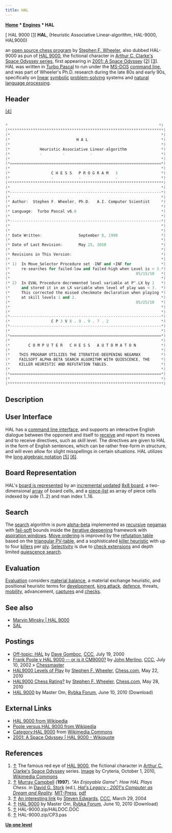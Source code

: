 ```yaml
---
title: HAL
---
```

**[Home](Home "Home") * [Engines](Engines "Engines") * HAL**

\[ HAL 9000 <a id="cite-note-1" href="#cite-ref-1">[1]</a>
**HAL**, (Heuristic Associative Linear-algorithm, HAL-9000, HAL9000)

an [open source chess program](Category:Open_Source "Category:Open Source") by [Stephen F. Wheeler](Stephen_F._Wheeler "Stephen F. Wheeler"), also dubbed HAL-9000 as pun of [HAL 9000](https://en.wikipedia.org/wiki/HAL_9000),
the fictional character in [Arthur C. Clarke's](Category:Arthur_C._Clarke "Category:Arthur C. Clarke") [Space Odyssey series](https://en.wikipedia.org/wiki/Space_Odyssey),
first appearing in [2001: A Space Odyssey](<https://en.wikipedia.org/wiki/2001:_A_Space_Odyssey_(film)>)
<a id="cite-note-2" href="#cite-ref-2">[2]</a>
<a id="cite-note-3" href="#cite-ref-3">[3]</a>.
HAL was written in [Turbo Pascal](Pascal#TurboPascal "Pascal") to run under the [MS-DOS](MS-DOS "MS-DOS") [command line](CLI "CLI"), and was part of Wheeler's Ph.D. research during the late 80s and early 90s,
specifically on [linear](https://en.wikipedia.org/wiki/Linearity) [symbolic](https://en.wikipedia.org/wiki/Symbolic_computation) [problem-solving](https://en.wikipedia.org/wiki/Problem_solving) systems and [natural language processing](https://en.wikipedia.org/wiki/Natural_language_processing).

## Header

<a id="cite-note-4" href="#cite-ref-4">[4]</a>

```C++

*                                                                  *)
(********************************************************************)
(*                                                                  *)
(*                             H A L                                *)
(*                                                                  *)
(*             Heuristic Associative Linear-algorithm               *)
(*             -         -           -                              *)
(*                                                                  *)
(*==================================================================*)
(*                                                                  *)
(*                  C H E S S   P R O G R A M   3                   *)
(*                  -           -               -                   *)
(********************************************************************)
(*                                                                  *)
(*------------------------------------------------------------------*)
(*                                                                  *)
(* Author:  Stephen F. Wheeler, Ph.D.   A.I. Computer Scientist     *)
(*                                                                  *)
(* Language:  Turbo Pascal v6.0                                     *)
(*                                                                  *)
(*------------------------------------------------------------------*)
(*                                                                  *)
(*                                                                  *)
(* Date Written:                September 8, 1990                   *)
(*                                                                  *)
(* Date of Last Revision:       May 25, 2010                        *)
(*                                                                  *)
(* Revisions in This Version:                                       *)
(*                                                                  *)
(* 1)  In Move_Selector Procedure set -INF and +INF for             *) 
(*     re-searches for failed-low and failed-high when Level is < 3.*)
(*                                                       05/15/10   *)
(*                                                                  *)
(* 2)  In EVAL Procedure decremented level variable at P^.LX by 1   *)
(*     and stored it in an LX variable when level of play was < 3.  *)
(*     This corrected the missed checkmate declaration when playing *)
(*     at skill levels 1 and 2.                                     *)                          
(*                                                       05/25/10   *)
(*                                                                  *)
(*                                                                  *)
(*------------------------------------------------------------------*)
(*                  C P 3 V 8 . 9 . 9 . 7 . 2                       *)
(*------------------------------------------------------------------*)
(*                                                                  *)
(*==================================================================*)
(*                                                                  *)
(*        C O M P U T E R   C H E S S   A U T O M A T O N           *)
(*                                                                  *)
(*    THIS PROGRAM UTILIZES THE ITERATIVE-DEEPENING NEGAMAX         *)
(*    FAILSOFT ALPHA-BETA SEARCH ALGORITHM WITH QUIESCENCE, THE     *)
(*    KILLER HEURISTIC AND REFUTATION TABLES.                       *)
(*                                                                  *)
(*==================================================================*)
(*                                                                  *)
(********************************************************************)

```

## Description

## User Interface

HAL has a [command line interface](CLI "CLI"), and supports an interactive English dialogue between the opponent and itself to [receive](Entering_Moves "Entering Moves") and report its moves and to receive directives, such as skill level. The directives are given to HAL in the form of English sentences, which can be rather free-form in structure, and will even allow for slight misspellings in certain situations. HAL utilizes the [long algebraic notation](Algebraic_Chess_Notation#LAN "Algebraic Chess Notation") <a id="cite-note-5" href="#cite-ref-5">[5]</a> <a id="cite-note-6" href="#cite-ref-6">[6]</a>.

## Board Representation

HAL's [board is represented](Board_Representation "Board Representation") by an [incremental updated](Incremental_Updates "Incremental Updates") [8x8 board](8x8_Board "8x8 Board"), a two-dimensional [array](Array "Array") of board cells, and a [piece-list](Piece-Lists "Piece-Lists") as array of piece cells indexed by side (1..2) and man index 1..16.

## Search

The [search](Search "Search") algorithm is pure [alpha-beta](Alpha-Beta "Alpha-Beta") implemented as [recursive](Recursion "Recursion") [negamax](Negamax "Negamax") with [fail-soft](Fail-Soft "Fail-Soft") bounds inside the [iterative deepening](Iterative_Deepening "Iterative Deepening") framework with [aspiration windows](Aspiration_Windows "Aspiration Windows"). [Move ordering](Move_Ordering "Move Ordering") is improved by the [refutation table](Refutation_Table "Refutation Table") based on the [triangular PV-table](Triangular_PV-Table "Triangular PV-Table"), and a sophisticated [killer heuristic](Killer_Heuristic "Killer Heuristic") with up to four [killers](Killer_Move "Killer Move") per [ply](Ply "Ply"). [Selectivity](Selectivity "Selectivity") is due to [check extensions](Check_Extensions "Check Extensions") and depth limited [quiescence search](Quiescence_Search "Quiescence Search").

## Evaluation

[Evaluation](Evaluation "Evaluation") considers [material balance](Material "Material"), a material exchange heuristic, and positional heuristic terms for [development](Development "Development"), [king attack](King_Safety "King Safety"), [defence](Square_Control "Square Control"), threats, [mobility](Mobility "Mobility"), advancement, [captures](Captures "Captures") and [checks](Check "Check").

## See also

- [Marvin Minsky | HAL 9000](Marvin_Minsky#HAL9000 "Marvin Minsky")
- [SAL](SAL "SAL")

## Postings

- [Off-topic: HAL](https://www.stmintz.com/ccc/index.php?id=120859) by [Dave Gomboc](Dave_Gomboc "Dave Gomboc"), [CCC](CCC "CCC"), July 19, 2000
- [Frank Poole v HAL 9000 -- or is it CM9000?](https://www.stmintz.com/ccc/index.php?id=239756) by [John Merlino](John_Merlino "John Merlino"), [CCC](CCC "CCC"), July 10, 2002 » [Chessmaster](Chessmaster "Chessmaster")
- [HAL9000 Levels of Play](https://www.chess.com/forum/view/general/hal9000-levels-of-play) by [Stephen F. Wheeler](Stephen_F._Wheeler "Stephen F. Wheeler"), [Chess.com](index.php?title=Chess.com&action=edit&redlink=1 "Chess.com (page does not exist)"), May 22, 2010
- [HAL9000 Chess Rating?](https://www.chess.com/forum/view/general/hal9000-chess-rating) by [Stephen F. Wheeler](Stephen_F._Wheeler "Stephen F. Wheeler"), [Chess.com](index.php?title=Chess.com&action=edit&redlink=1 "Chess.com (page does not exist)"), May 28, 2010
- [HAL 9000](http://rybkaforum.net/cgi-bin/rybkaforum/topic_show.pl?tid=17529) by Master Om, [Rybka Forum](Computer_Chess_Forums "Computer Chess Forums"), June 10, 2010 (Download)

## External Links

- [HAL 9000 from Wikipedia](https://en.wikipedia.org/wiki/HAL_9000)
- [Poole versus HAL 9000 from Wikipedia](https://en.wikipedia.org/wiki/Poole_versus_HAL_9000)
- [Category:HAL 9000](https://commons.wikimedia.org/wiki/Category:HAL_9000) from [Wikimedia Commons](https://en.wikipedia.org/wiki/Wikimedia_Commons)
- [2001: A Space Odyssey | HAL 9000 - Wikiquote](<https://en.wikiquote.org/wiki/2001:_A_Space_Odyssey_(film)#HAL_9000>)

## References

1. <a id="cite-ref-1" href="#cite-note-1">↑</a> The famous red eye of [HAL 9000](https://en.wikipedia.org/wiki/HAL_9000), the fictional character in [Arthur C. Clarke's](Category:Arthur_C._Clarke "Category:Arthur C. Clarke") [Space Odyssey](https://en.wikipedia.org/wiki/Space_Odyssey) series. [Image](https://commons.wikimedia.org/wiki/File:HAL9000.svg) by Cryteria, October 1, 2010, [Wikimedia Commons](https://en.wikipedia.org/wiki/Wikimedia_Commons)
1. <a id="cite-ref-2" href="#cite-note-2">↑</a> [Murray Campbell](Murray_Campbell "Murray Campbell") (**1997**). *"An Enjoyable Game": How HAL Plays Chess*. in [David G. Stork](https://mitpress.mit.edu/authors/david-g-stork) (ed.), *[Hal's Legacy - 2001's Computer as Dream and Reality](https://mitpress.mit.edu/books/hals-legacy)*. [MIT-Press](https://en.wikipedia.org/wiki/MIT_Press), [pdf](http://web.stanford.edu/class/sts145/Library/campbell.pdf)
1. <a id="cite-ref-3" href="#cite-note-3">↑</a> [An interesting link](https://www.stmintz.com/ccc/index.php?id=357151) by [Steven Edwards](Steven_Edwards "Steven Edwards"), [CCC](CCC "CCC"), March 29, 2004
1. <a id="cite-ref-4" href="#cite-note-4">↑</a> [HAL 9000](http://rybkaforum.net/cgi-bin/rybkaforum/topic_show.pl?tid=17529) by Master Om, [Rybka Forum](Computer_Chess_Forums "Computer Chess Forums"), June 10, 2010 (Download)
1. <a id="cite-ref-5" href="#cite-note-5">↑</a> HAL-9000.zip/HALDOC.DOC
1. <a id="cite-ref-6" href="#cite-note-6">↑</a> HAL-9000.zip/CP3.pas

**[Up one level](Engines "Engines")**

